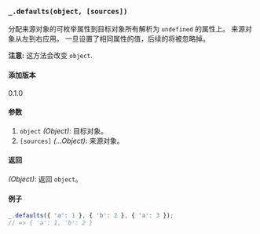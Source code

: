 ### `_.defaults(object, [sources])`[​](#_defaultsobject-sources "_defaultsobject-sources的直接链接")

分配来源对象的可枚举属性到目标对象所有解析为 `undefined` 的属性上。 来源对象从左到右应用。 一旦设置了相同属性的值，后续的将被忽略掉。  
  
**注意:** 这方法会改变 `object`.

#### 添加版本

0.1.0

#### 参数

1.  `object` _(Object)_: 目标对象。
2.  `[sources]` _(...Object)_: 来源对象。

#### 返回

_(Object)_: 返回 `object`。

#### 例子

```js
_.defaults({ 'a': 1 }, { 'b': 2 }, { 'a': 3 });
// => { 'a': 1, 'b': 2 }

```